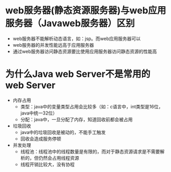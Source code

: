 # web服务器(静态资源服务器)与web应用服务器（Javaweb服务器）区别

- web服务器不能解析动态语言，如：jsp。而web应用服务器可以
- web服务器的并发性能远高于应用服务器
- 通过web服务器访问静态资源要比使用应用服务器访问静态资源的性能高

# 为什么Java web Server不是常用的web Server

- 内存占用
  + 类型：java中的变量类型占用会比较多（如：c语言中，int类型是16位，java中统一32位）
  + 分配：java中，一旦分配了内存，知道回收前都会被占用
- 垃圾回收
  + java中的垃圾回收是被动的，不能手工触发
  + 回收会造成服务停顿
- 并发处理
  + 线程池：线程池中的线程数量是有限的，而对于静态资源请求是不需要解析的，但仍然会占用线程资源
  + 线程开销比较大，没有协程
